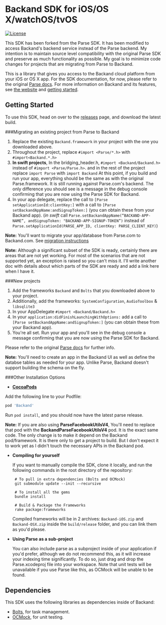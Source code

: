 # Backand SDK for iOS/OS X/watchOS/tvOS

[![License][license-svg]][license-link]

This SDK has been forked from the Parse SDK. It has been modified to access Backand's backend service instead of the Parse backend. My intention is to maintain source level compatibility with the original Parse SDK and preserve as much functionality as possible. My goal is to minimize code changes for projects that are migrating from Parse to Backand.

This is a library that gives you access to the Backand cloud platform from your iOS or OS X app.
For the SDK documentation, for now, please refer to the original [Parse docs][Parse Docs].
For more information on Backand and its features, see [the website][Backand.com] and [getting started][docs].

## Getting Started

To use this SDK, head on over to the [releases][releases] page, and download the latest build.

###Migrating an existing project from Parse to Backand
1. Replace the existing `Backand.framework` in your project with the one you downloaded above.
2. Throughout the project, replace `#import <Parse/*.h>` with `#import<Backand.*.h>`
3. **In swift projects**, In the bridging_header.h, `#import <Backand/Backand.h>` instead of `#import <Parse/Parse.h>`. and in the rest of the project replace `import Parse` with `import Backand`
At this point, if you build and run your app, everything should be the same as with the original Parse.framework. It is still running against Parse.com's backend. The only difference you should see is a message in the debug console confirming that you are now using the Parse SDK for Backand.
4. In your app delegate, replace the call to `[Parse setApplicationId:clientKey:]` with a call to `[Parse setBackandAppName:andSignupToken:]`  (you can obtain these from your Backand app). (*in swift* call `Parse.setBackandAppName(“BACKAND-APP-NAME”, andSignupToken: "BACKAND-APP-SIGNUP-TOKEN”)` instead of `Parse.setApplicationId(PARSE_APP_ID, clientKey: PARSE_CLIENT_KEY)`)


**Note:** You'll want to migrate your app/database from Parse.com to Backand.com. See [migration instructions][migration]

**Note:** Although a significant subset of the SDK is ready, certainly there are areas that are not yet working. For most of the scenarios that are not supported yet, an exception is raised so you can't miss it. I'll write another doc with details about which parts of the SDK are ready and add a link here when I have it.

###New projects
1. Add the frameworks `Backand` and `Bolts` that you downloaded above to your project.
2. Additionally, add the frameworks: `SystemConfiguration`, `AudioToolbox` & `libsqlite3`
3. In your AppDelegate `#import <Backand/Backand.h>` 
4. In your `application:didFinishLaunchingWithOptions:` add a call to `[Parse setBackandAppName:andSignupToken:]`  (you can obtain these from your Backand app).
5. You're all set. Run your app and you'll see in the debug console a message confirming that you are now using the Parse SDK for Backand.

Please refer to the original [Parse docs][Parse Docs] for further info.

**Note:** You'll need to create an app in the Backand UI as well as define the databse tables as needed for your app. Unlike Parse, Backand doesn't support building the schema on the fly.

###Other Installation Options

 - **[CocoaPods](https://cocoapods.org)**

  Add the following line to your Podfile:
  ```ruby
  pod 'Backand'
  ```
  Run `pod install`, and you should now have the latest parse release.
   

**Note:** If you are also using **ParseFacebookUtilsV4**, You'll need to replace that pod with the **BackandParseFacebookUtilsV4** pod. It is the exact same code. The only change is to make it depend on the Backand pod/framework. It is there only to get a project to build. But I don't expect it to work yet as I didn't touch the necessary APIs in the Backand pod.


 - **Compiling for yourself**

    If you want to manually compile the SDK, clone it locally, and run the following commands in the root directory of the repository:

        # To pull in extra dependencies (Bolts and OCMock)
        git submodule update --init --recursive

        # To install all the gems
        bundle install

        # Build & Package the Frameworks
        rake package:frameworks

    Compiled frameworks will be in 2 archives: `Backand-iOS.zip` and `Backand-OSX.zip` inside the `build/release` folder, and you can link them as you'd please.

 - **Using Parse as a sub-project**

    You can also include parse as a subproject inside of your application if you'd prefer, although we do not recommend this, as it will increase your indexing time significantly. To do so, just drag and drop the Parse.xcodeproj file into your workspace. Note that unit tests will be unavailable if you use Parse like this, as OCMock will be unable to be found.

## Dependencies

This SDK uses the following libraries as dependencies inside of Backand:

 - [Bolts][bolts-framework], for task management.
 - [OCMock][ocmock-framework], for unit testing.

 [Parse Docs]: https://parse.com/docs/ios/guide
 [Backand.com]: https://www.backand.com/
 [migration]: https://www.backand.com/parse-alternative/
 [docs]: http://docs.backand.com/en/latest/index.html
 [comparison]: https://www.backand.com/iOS-sdk-parse-comparison
 [ios SDK documentation]: http://docs.backand.com/en/latest/index.html
 
 [releases]: https://github.com/backand/Backand-SDK-iOS-OSX/releases

 [bolts-framework]: https://github.com/BoltsFramework/Bolts-iOS
 [ocmock-framework]: http://ocmock.org

 [license-svg]: https://img.shields.io/badge/license-BSD-lightgrey.svg
 [license-link]: https://github.com/ParsePlatform/Parse-SDK-iOS-OSX/blob/master/LICENSE

